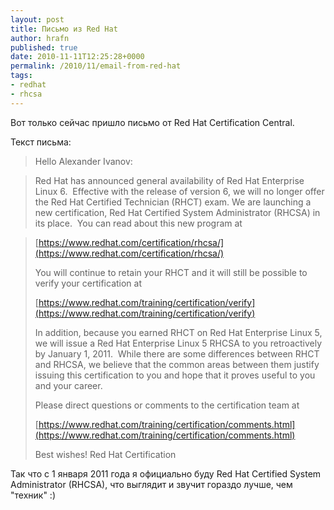 ```yaml
--- 
layout: post 
title: Письмо из Red Hat 
author: hrafn 
published: true 
date: 2010-11-11T12:25:28+0000 
permalink: /2010/11/email-from-red-hat 
tags:
- redhat
- rhcsa
--- 
```


Вот только сейчас пришло письмо от Red Hat Certification Central. 

<!--more-->

Текст письма:

> Hello Alexander Ivanov:

>

> Red Hat has announced general availability of Red Hat Enterprise
Linux 6.  Effective with the release of version 6, we will
no longer offer the Red Hat Certified Technician (RHCT) exam.
We are launching a new certification, Red Hat Certified System
Administrator (RHCSA) in its place.  You can read about this
new program at

>
> [https://www.redhat.com/certification/rhcsa/](https://www.redhat.com/certification/rhcsa/)
>
> You will continue to retain your RHCT and it will still be
possible to verify your certification at
>
> [https://www.redhat.com/training/certification/verify](https://www.redhat.com/training/certification/verify)
>
> In addition, because you earned RHCT on Red Hat Enterprise
Linux 5, we will issue a Red Hat Enterprise Linux 5 RHCSA to
you retroactively by January 1, 2011.  While there are some
differences between RHCT and RHCSA, we believe that the common
areas between them justify issuing this certification to you
and hope that it proves useful to you and your career.
>
> Please direct questions or comments to the certification team at
>
> [https://www.redhat.com/training/certification/comments.html](https://www.redhat.com/training/certification/comments.html)
>
> Best wishes!
Red Hat Certification

Так что с 1 января 2011 года я официально буду Red Hat Certified System
Administrator (RHCSA), что выглядит и звучит гораздо лучше, чем "техник" :)

  

